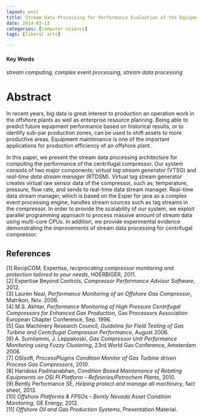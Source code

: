 ```yaml
---
layout: post
title: Stream Data Processing for Performance Evaluation of the Equipment in an Offshore Plant
date: 2014-03-13 
categories: [computer science]
tags: [liberal arts]

---
```


#### Key Words
*stream computing, complex event processing, stream data processing*


# Abstract

In recent years, big data is great interest to production an operation work in the offshore plants as well as enterprise resource planning. Being able to predict future equipment performance based on historical results, or to identify sub-par production zones, can be used to shift assets to more productive areas. Equipment maintenance is one of the important applications for production efficiency of an offshore plant.
 
In this paper, we present the stream data processing architecture for computing the performance of the centrifugal compressor. Our system consists of two major components; *virtual tag stream generator* (VTSG) and *real-time data stream manager* (RTDSM). Virtual tag stream generator creates virtual raw sensor data of the compressor, such as, temperature, pressure, flow rate, and sends to real-time data stream manager. Real-time data stream manager, which is based on the Esper for java as a complex event processing engine, handles stream sources such as tag streams in the compressor. In order to provide the scalability of our system, we exploit parallel programming approach to process massive amount of stream data using multi-core CPUs. In addition, we provide experimental evidence demonstrating the improvements of stream data processing for centrifugal compressor.

        

References
---
[1] RecipCOM, Expertise, *reciprocating compressor monitoring and protection tailored to your needs*, HOERBIGER, 2011.  
[2] Expertise Beyond Controls, *Compressor Performance Advisor Software*, 2012.  
[3] Lauren Neal, *Performance Monitoring of an Offshore Gas Compressor*, Matrikon, Nov. 2006.  
[4] M.S. Akhtar, *Performance Monitoring of High Pressure Centrifugal Compressors for Enhanced Gas Production*, Gas Processors Association European Chapter Conference, Sep. 1996.  
[5] Gas Machinery Research Council, *Guideline for Field Testing of Gas Turbine and Centrifugal Compressor Performance*, August 2006.  
[6] A. Sumilammi, J. Leppakoski, *Gas Compressor Unit Performance Monitoring using Fuzzy Clustering*, 23rd World Gas Conference, Amsterdam 2006.  
[7] OSIsoft, *ProcessPlugins Condition Monitor of Gas Turbine driven Process Gas Compressors*, 2010.  
[8] Haridoss Padmanabhan, *Condition Based Maintenance of Rotating Equipments on OSI PI Platform – Refineries/Petrochem Plants*, 2010.  
[9] Bently Performance SE, *Helping protect and manage all machinery*, fact sheet, 2013.  
[10] *Offshore Platforms & FPSOs – Bently Nevada Asset Condition Monitoring*, GE Energy, 2012.  
[11] *Offshore Oil and Gas Production Systems*, Presentation Material.
